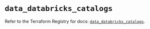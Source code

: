 # `data_databricks_catalogs`

Refer to the Terraform Registry for docs: [`data_databricks_catalogs`](https://registry.terraform.io/providers/databricks/databricks/1.81.1/docs/data-sources/catalogs).
